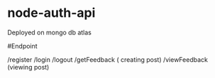 # node-auth-api

Deployed on mongo db atlas

#Endpoint

/register
/login
/logout
/getFeedback ( creating post)
/viewFeedback (viewing post)
